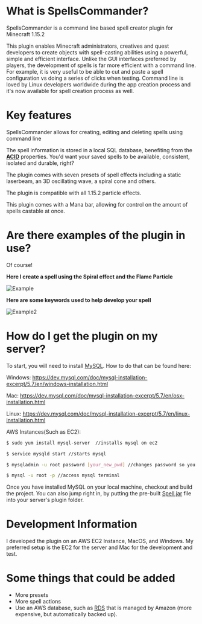 # What is SpellsCommander?

SpellsCommander is a command line based spell creator plugin for Minecraft 1.15.2

This plugin enables Minecraft administrators, creatives and quest developers to create objects with spell-casting abilities using a powerful, simple and efficient interface. Unlike the GUI interfaces preferred by players, the development of spells is far more efficient with a command line.  For example, it is very useful to be able to cut and paste a spell configuration vs doing a series of clicks when testing. Command line is loved by Linux developers worldwide during the app creation process and it's now available for spell creation process as well.

# Key features

SpellsCommander allows for creating, editing and deleting spells using command line

The spell information is stored in a local SQL database, benefiting from the __[ACID](https://en.wikipedia.org/wiki/ACID)__ properties.  You'd want your saved spells to be available, consistent, isolated and durable, right?

The plugin comes with seven presets of spell effects including a static laserbeam, an 3D oscillating wave, a spiral cone and others. 

The plugin is compatible with all 1.15.2 particle effects.

This plugin comes with a Mana bar, allowing for control on the amount of spells castable at once.

# Are there examples of the plugin in use?

Of course!

__Here I create a spell using the Spiral effect and the Flame Particle__

![Example](https://github.com/GitItGoing/Spells/blob/master/Example1.gif?raw=true)

__Here are some keywords used to help develop your spell__

![Example2](https://github.com/GitItGoing/Spells/blob/master/Example2.gif?raw=true)
# How do I get the plugin on my server?

To start, you will need to install [MySQL](http://www.mysql.com). How to do that can be found here:

Windows:
https://dev.mysql.com/doc/mysql-installation-excerpt/5.7/en/windows-installation.html

Mac:
https://dev.mysql.com/doc/mysql-installation-excerpt/5.7/en/osx-installation.html

Linux:
https://dev.mysql.com/doc/mysql-installation-excerpt/5.7/en/linux-installation.html

AWS Instances(Such as EC2):

```bash
$ sudo yum install mysql-server  //installs mysql on ec2

$ service mysqld start //starts mysql

$ mysqladmin -u root password [your_new_pwd] //changes password so you can remember it (fill your_new_pwd with desired password)

$ mysql -u root -p //access mysql terminal
```

Once you have installed MySQL on your local machine, checkout and build the project.  You can also jump right in, by putting the pre-built [Spell.jar](https://github.com/GitItGoing/SpellsCommander/raw/master/Spell.jar) file into your server's plugin folder. 

# Development Information

I developed the plugin on an AWS EC2 Instance, MacOS, and Windows. My preferred setup is the EC2 for the server and Mac for the development and test.

# Some things that could be added

* More presets
* More spell actions
* Use an AWS database, such as [RDS](https://aws.amazon.com/rds/) that is managed by Amazon  (more expensive, but automatically backed up).




